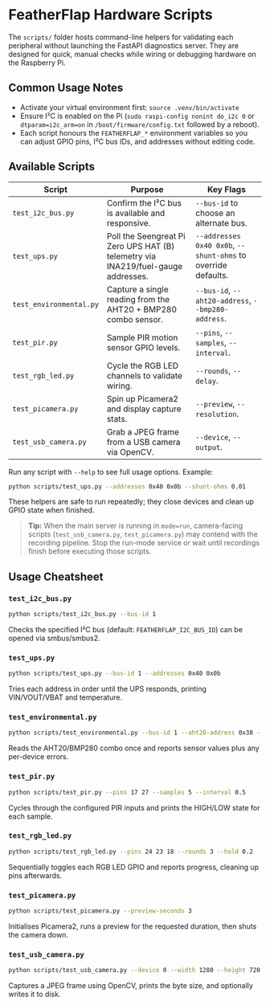 # FeatherFlap Hardware Scripts

The `scripts/` folder hosts command-line helpers for validating each peripheral without launching the FastAPI diagnostics server. They are designed for quick, manual checks while wiring or debugging hardware on the Raspberry Pi.

## Common Usage Notes

- Activate your virtual environment first: `source .venv/bin/activate`
- Ensure I²C is enabled on the Pi (`sudo raspi-config nonint do_i2c 0` or `dtparam=i2c_arm=on` in `/boot/firmware/config.txt` followed by a reboot).
- Each script honours the `FEATHERFLAP_*` environment variables so you can adjust GPIO pins, I²C bus IDs, and addresses without editing code.

## Available Scripts

| Script | Purpose | Key Flags |
| ------ | ------- | --------- |
| `test_i2c_bus.py` | Confirm the I²C bus is available and responsive. | `--bus-id` to choose an alternate bus. |
| `test_ups.py` | Poll the Seengreat Pi Zero UPS HAT (B) telemetry via INA219/fuel-gauge addresses. | `--addresses 0x40 0x0b`, `--shunt-ohms` to override defaults. |
| `test_environmental.py` | Capture a single reading from the AHT20 + BMP280 combo sensor. | `--bus-id`, `--aht20-address`, `--bmp280-address`. |
| `test_pir.py` | Sample PIR motion sensor GPIO levels. | `--pins`, `--samples`, `--interval`. |
| `test_rgb_led.py` | Cycle the RGB LED channels to validate wiring. | `--rounds`, `--delay`. |
| `test_picamera.py` | Spin up Picamera2 and display capture stats. | `--preview`, `--resolution`. |
| `test_usb_camera.py` | Grab a JPEG frame from a USB camera via OpenCV. | `--device`, `--output`. |

Run any script with `--help` to see full usage options. Example:

```bash
python scripts/test_ups.py --addresses 0x40 0x0b --shunt-ohms 0.01
```

These helpers are safe to run repeatedly; they close devices and clean up GPIO state when finished.

> **Tip:** When the main server is running in `mode=run`, camera-facing scripts (`test_usb_camera.py`, `test_picamera.py`) may contend with the recording pipeline. Stop the run-mode service or wait until recordings finish before executing those scripts.

## Usage Cheatsheet

### `test_i2c_bus.py`
```bash
python scripts/test_i2c_bus.py --bus-id 1
```
Checks the specified I²C bus (default: `FEATHERFLAP_I2C_BUS_ID`) can be opened via smbus/smbus2.

### `test_ups.py`
```bash
python scripts/test_ups.py --bus-id 1 --addresses 0x40 0x0b
```
Tries each address in order until the UPS responds, printing VIN/VOUT/VBAT and temperature.

### `test_environmental.py`
```bash
python scripts/test_environmental.py --bus-id 1 --aht20-address 0x38 --bmp280-address 0x76
```
Reads the AHT20/BMP280 combo once and reports sensor values plus any per-device errors.

### `test_pir.py`
```bash
python scripts/test_pir.py --pins 17 27 --samples 5 --interval 0.5
```
Cycles through the configured PIR inputs and prints the HIGH/LOW state for each sample.

### `test_rgb_led.py`
```bash
python scripts/test_rgb_led.py --pins 24 23 18 --rounds 3 --hold 0.2
```
Sequentially toggles each RGB LED GPIO and reports progress, cleaning up pins afterwards.

### `test_picamera.py`
```bash
python scripts/test_picamera.py --preview-seconds 3
```
Initialises Picamera2, runs a preview for the requested duration, then shuts the camera down.

### `test_usb_camera.py`
```bash
python scripts/test_usb_camera.py --device 0 --width 1280 --height 720 --output frame.jpg
```
Captures a JPEG frame using OpenCV, prints the byte size, and optionally writes it to disk.

